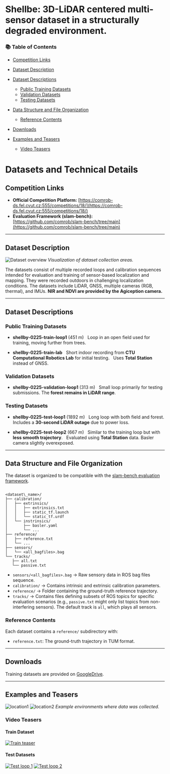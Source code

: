 # Shellbe: 3D-LiDAR centered multi-sensor dataset in a structurally degraded environment.
### 📚 Table of Contents

* [Competition Links](#competition-links)
* [Dataset Description](#dataset-description)
* [Dataset Descriptions](#dataset-descriptions)

  * [Public Training Datasets](#public-training-datasets)
  * [Validation Datasets](#validation-datasets)
  * [Testing Datasets](#testing-datasets)
* [Data Structure and File Organization](#data-structure-and-file-organization)

  * [Reference Contents](#reference-contents)
* [Downloads](#downloads)
* [Examples and Teasers](#examples-and-teasers)

  * [Video Teasers](#video-teasers)

# Datasets and Technical Details

## Competition Links

* **Official Competition Platform:** [https://comrob-ds.fel.cvut.cz:555/competitions/18/](https://comrob-ds.fel.cvut.cz:555/competitions/18/)
* **Evaluation Framework (slam-bench):** [https://github.com/comrob/slam-bench/tree/main](https://github.com/comrob/slam-bench/tree/main)

---

## Dataset Description

![Dataset overview](https://comrob-ds.fel.cvut.cz:9000/cb-slam/media/images/total.jpeg)
*Visualization of dataset collection areas.*

The datasets consist of multiple recorded loops and calibration sequences intended for evaluation and training of sensor-based localization and mapping. They were recorded outdoors in challenging localization conditions. The datasets include LiDAR, GNSS, multiple cameras (RGB, thermal), and IMUs.
**NIR and NDVI are provided by the Agiception camera.**

---

## Dataset Descriptions

### Public Training Datasets

* **shellby-0225-train-loop1** (451 m)
  Loop in an open field used for training, moving further from trees.

* **shellby-0225-train-lab**
  Short indoor recording from **CTU Computational Robotics Lab** for initial testing.
  Uses **Total Station** instead of GNSS.

### Validation Datasets

* **shellby-0225-validation-loop1** (313 m)
  Small loop primarily for testing submissions. The **forest remains in LiDAR range**.

### Testing Datasets

* **shellby-0225-test-loop1** (1892 m)
  Long loop with both field and forest. Includes a **30-second LiDAR outage** due to power loss.

* **shellby-0225-test-loop2** (667 m)
  Similar to the training loop but with **less smooth trajectory**.
  Evaluated using **Total Station** data. Basler camera slightly overexposed.

---

## Data Structure and File Organization

The dataset is organized to be compatible with the [slam-bench evaluation framework](https://github.com/comrob/slam-bench/tree/main).

```

<dataset\_name>/
├── calibration/
│   ├── extrinsics/
│   │   ├── extrinsics.txt
│   │   ├── static_tf.launch
│   │   └── static_tf.urdf
│   └── instrinsics/
│       ├── basler.yaml
│       └── ...
├── reference/
│   ├── reference.txt
│   └── ...
├── sensors/
│   └── <all_bagfiles>.bag
└── tracks/
   ├── all.txt
   └── passive.txt

```

* `sensors/<all_bagfiles>.bag` → Raw sensory data in ROS bag files sequence.
* `calibration/` → Contains intrinsic and extrinsic calibration parameters.
* `reference/` → Folder containing the ground-truth reference trajectory.
* `tracks/` → Contains files defining subsets of ROS topics for specific evaluation scenarios (e.g., `passive.txt` might only list topics from non-interfering sensors). The default track is `all`, which plays all sensors.

### Reference Contents

Each dataset contains a `reference/` subdirectory with:
* `reference.txt`: The ground-truth trajectory in TUM format.

---

## Downloads

Training datasets are provided on [GoogleDrive](https://drive.google.com/drive/folders/1ef0k0JzQpKvGQkLGCsqh9FhuewvpQVYq?usp=sharing).

---

## Examples and Teasers

![location1](https://comrob-ds.fel.cvut.cz:9000/cb-slam/media/images/location1.jpeg)
![location2](https://comrob-ds.fel.cvut.cz:9000/cb-slam/media/images/location2.jpeg)
*Example environments where data was collected.*

### Video Teasers
#### Train Dataset
[![Train teaser](https://img.youtube.com/vi/dQw4w9WgXcQ/0.jpg)](https://comrob-ds.fel.cvut.cz:9000/cb-slam/media/videos/shellby-0225-train-loop1-teaser.mp4)
#### Test Datasets
[![Test loop 1](https://img.youtube.com/vi/dQw4w9WgXcQ/0.jpg)](https://comrob-ds.fel.cvut.cz:9000/cb-slam/media/videos/shellby-0225-test-loop1-teaser.mp4)
[![Test loop 2](https://img.youtube.com/vi/dQw4w9WgXcQ/0.jpg)](https://comrob-ds.fel.cvut.cz:9000/cb-slam/media/videos/shellby-0225-test-loop2-teaser.mp4)
